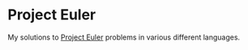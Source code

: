 Project Euler
=============

My solutions to [Project Euler](http://projecteuler.net/) problems in various different languages.
